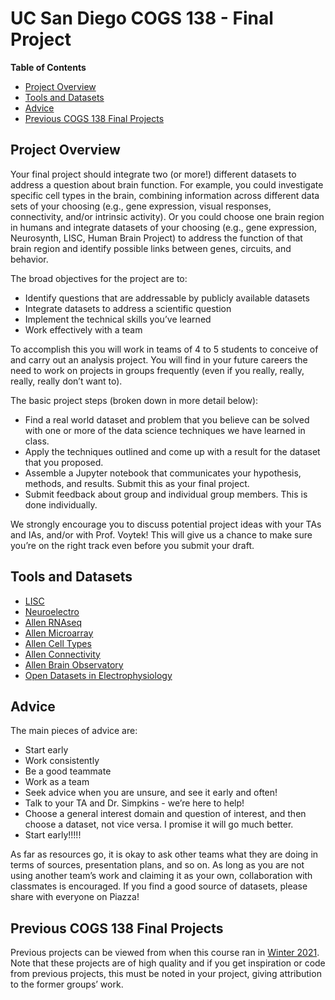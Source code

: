 
# UC San Diego COGS 138 - Final Project

**Table of Contents**

- [Project Overview](#Project-Overview)
- [Tools and Datasets](#Tools-and-Datasets)
- [Advice](#Advice)
- [Previous COGS 138 Final Projects](#Previous-COGS-138-Final-Projects)

<!-- toc -->

## Project Overview

Your final project should integrate two (or more!) different datasets to address a question about brain function. For example, you could investigate specific cell types in the brain, combining information across different data sets of your choosing (e.g., gene expression, visual responses, connectivity, and/or intrinsic activity). Or you could choose one brain region in humans and integrate datasets of your choosing (e.g., gene expression, Neurosynth, LISC, Human Brain Project) to address the function of that brain region and identify possible links between genes, circuits, and behavior.

The broad objectives for the project are to:

* Identify questions that are addressable by publicly available datasets
* Integrate datasets to address a scientific question
* Implement the technical skills you’ve learned
* Work effectively with a team

To accomplish this you will work in teams of 4 to 5 students to conceive of and carry out an analysis project. You will find in your future careers the need to work on projects in groups frequently (even if you really, really, really, really don’t want to).

The basic project steps (broken down in more detail below):

- Find a real world dataset and problem that you believe can be solved with one or more of the data science techniques we have learned in class.
- Apply the techniques outlined and come up with a result for the dataset that you proposed.
- Assemble a Jupyter notebook that communicates your hypothesis, methods, and results. Submit this as your final project.
- Submit feedback about group and individual group members. This is done individually.

We strongly encourage you to discuss potential project ideas with your TAs and IAs, and/or with Prof. Voytek! This will give us a chance to make sure you’re on the right track even before you submit your draft.

## Tools and Datasets

- [LISC](https://lisc-tools.github.io/lisc/auto_tutorials/index.html)
- [Neuroelectro](https://neuroelectro.org/api/docs/)
- [Allen RNAseq](https://celltypes.brain-map.org/rnaseq/search)
- [Allen Microarray](https://human.brain-map.org/)
- [Allen Cell Types](https://celltypes.brain-map.org/data)
- [Allen Connectivity](https://connectivity.brain-map.org/)
- [Allen Brain Observatory](https://observatory.brain-map.org/visualcoding)
- [Open Datasets in Electrophysiology](https://github.com/openlists/ElectrophysiologyData)

## Advice

The main pieces of advice are:

* Start early
* Work consistently
* Be a good teammate
* Work as a team
* Seek advice when you are unsure, and see it early and often!
* Talk to your TA and Dr. Simpkins - we’re here to help!
* Choose a general interest domain and question of interest, and then choose a dataset, not vice versa. I promise it will go much better.
* Start early!!!!!

As far as resources go, it is okay to ask other teams what they are doing in terms of sources, presentation plans, and so on. As long as you are not using another team’s work and claiming it as your own, collaboration with classmates is encouraged. If you find a good source of datasets, please share with everyone on Piazza!

## Previous COGS 138 Final Projects

Previous projects can be viewed from when this course ran in [Winter 2021](https://github.com/NeuralDataScience/Projects). Note that these projects are of high quality and if you get inspiration or code from previous projects, this must be noted in your project, giving attribution to the former groups’ work.
